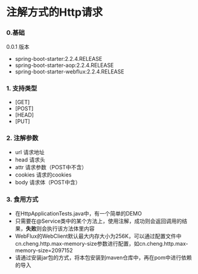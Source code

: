 # 注解方式的Http请求
### 0.基础
0.0.1 版本 
- spring-boot-starter:2.2.4.RELEASE
- spring-boot-starter-aop:2.2.4.RELEASE
- spring-boot-starter-webflux:2.2.4.RELEASE
### 1. 支持类型
- [GET]
- [POST]
- [HEAD]
- [PUT]
### 2. 注解参数
- url     请求地址
- head    请求头
- attr    请求参数（POST中不含）
- cookies 请求的cookies
- body    请求体（POST中含）
### 3. 食用方式
- 在HttpApplicationTests.java中，有一个简单的DEMO
- 只需要在@Service类中的某个方法上，使用注解，成功则会返回调用的结果，<b>失败</b>则会执行该方法体里内容
- WebFlux的WebClient默认最大内存大小为256K，可以通过配置文件中cn.cheng.http.max-memory-size参数进行配置，如cn.cheng.http.max-memory-size=2097152
- 请通过安装jar包的方式，将本包安装到maven仓库中，再在pom中进行依赖的导入
